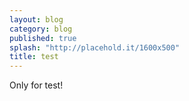 ```yaml
---
layout: blog
category: blog
published: true
splash: "http://placehold.it/1600x500"
title: test
---
```


Only for test!